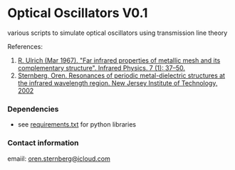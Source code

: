 # Optical Oscillators V0.1 

various scripts to simulate optical oscillators using transmission line theory

References: 
1. [R. Ulrich (Mar 1967). "Far infrared properties of metallic mesh and its complementary structure". Infrared Physics. 7 (1): 37–50.](https://www.sciencedirect.com/science/article/abs/pii/0020089167900280)
2. [Sternberg, Oren. Resonances of periodic metal-dielectric structures at the infrared wavelength region. New Jersey Institute of Technology, 2002](https://digitalcommons.njit.edu/dissertations/548/)



### Dependencies
* see [requirements.txt](https://github.com/0r3ntal/optical_oscillators/blob/main/requirements.txt) for python libraries



### Contact information

emaiil: oren.sternberg@icloud.com





